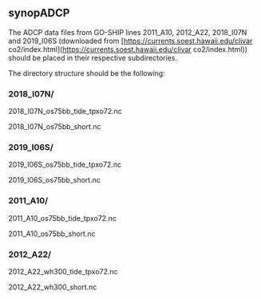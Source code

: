 synopADCP
---------

The ADCP data files from GO-SHIP lines 2011_A10, 2012_A22, 2018_I07N and 2019_I06S (downloaded from [https://currents.soest.hawaii.edu/clivar co2/index.html](https://currents.soest.hawaii.edu/clivar co2/index.html)) should be placed in their respective subdirectories.

The directory structure should be the following:

### 2018_I07N/
2018_I07N_os75bb_tide_tpxo72.nc

2018_I07N_os75bb_short.nc

### 2019_I06S/
2019_I06S_os75bb_tide_tpxo72.nc

2019_I06S_os75bb_short.nc

### 2011_A10/
2011_A10_os75bb_tide_tpxo72.nc

2011_A10_os75bb_short.nc

### 2012_A22/
2012_A22_wh300_tide_tpxo72.nc

2012_A22_wh300_short.nc
